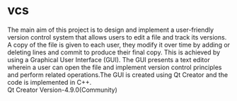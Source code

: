 # vcs
The main aim of this project is to design and implement a user-friendly version control system that allows users to edit a file and track its versions. A copy of the file is given to each user, they modify it over time by adding or deleting lines and commit to produce their final copy. This is achieved by using a Graphical User Interface (GUI). The GUI presents a text editor wherein a user can open the file and implement version control principles and perform related operations.The GUI is created using Qt Creator and the code is implemented in C++.  
Qt Creator Version-4.9.0(Community)


